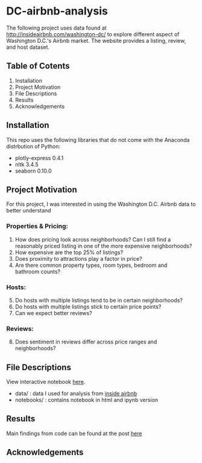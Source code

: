 # DC-airbnb-analysis
The following project uses data found at http://insideairbnb.com/washington-dc/ to explore different aspect of Washington D.C.'s Airbnb market. The website provides a listing, review, and host dataset.

## Table of Cotents
1. Installation
2. Project Motivation
3. File Descriptions
4. Results
5. Acknowledgements

## Installation
This repo uses the following libraries that do not come with the Anaconda distrbution of Python:
- plotly-express 0.4.1
- nltk 3.4.5
- seaborn 0.10.0

## Project Motivation 
For this project, I was interested in using the Washington D.C. Airbnb data to better understand
### Properties & Pricing:
1. How does pricing look across neighborhoods? Can I still find a reasonably priced listing in one of the more expensive neighborhoods?
2. How expensive are the top 25% of listings?
3. Does proximity to attractions play a factor in price?
4. Are there common property types, room types, bedroom and bathroom counts?
### Hosts:
5. Do hosts with multiple listings tend to be in certain neighborhoods?
6. Do hosts with multiple listings stick to certain price points?
7. Can we expect better reviews?
### Reviews:
8. Does sentiment in reviews differ across price ranges and neighborhoods?

## File Descriptions
View interactive notebook [here](https://github.com/ldm08/DC-airbnb-analysis/blob/master/notebooks/WashingtonDCAirbnb.ipynb).
- data/ : data I used for analysis from [inside airbnb](http://insideairbnb.com/get-the-data.html)
- notebooks/ : contains notebook in html and ipynb version 

## Results
Main findings from code can be found at the post [here](https://medium.com/@ldm8/shopping-for-airbnbs-at-the-mall-80479a2e4d9f)

## Acknowledgements
